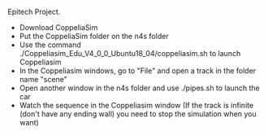 Epitech Project.

- Download CoppeliaSim
- Put the CoppeliaSim folder on the n4s folder
- Use the command ./Coppeliasim_Edu_V4_0_0_Ubuntu18_04/coppeliasim.sh to launch Coppeliasim
- In the Coppeliasim windows, go to "File" and open a track in the folder name "scene"
- Open another window in the n4s folder and use ./pipes.sh to launch the car
- Watch the sequence in the Coppeliasim window
(If the track is infinite (don't have any ending wall) you need to stop the simulation when you want)
